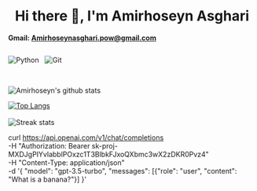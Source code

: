 <h1 align='center'> Hi there 👋, I'm   Amirhoseyn Asghari</h1>




**Gmail: Amirhoseynasghari.pow@gmail.com**

<div style="display: flex;">
 
  <img alt="Python" src="https://img.shields.io/badge/python%20-%2314354C.svg?&style=for-the-badge&logo=python&logoColor=white"/>&nbsp;&nbsp;
  <img alt="Git" src="https://img.shields.io/badge/git%20-%23F05033.svg?&style=for-the-badge&logo=git&logoColor=white"/>&nbsp;&nbsp;



</div>



<br>

![Amirhoseyn's github stats](https://github-readme-stats.vercel.app/api?username=AmirhoseynpowAsghari&show_icons=true&theme=gotham) <br>

[![Top Langs](https://github-readme-stats.vercel.app/api/top-langs/?username=AmirhoseynpowAsghari&theme=gotham&layout=compact)](https://github.com/AmirhoseynpowAsghari/AmirhoseynpowAsghari)
<br><br>
  ![Streak stats](https://github-readme-streak-stats.herokuapp.com/?user=AmirhoseynpowAsghari&show_icons=true&theme=tokyonight) 

curl https://api.openai.com/v1/chat/completions \
 -H "Authorization: Bearer sk-proj-MXDJgPIYvlabblPOxzc1T3BlbkFJxoQXbmc3wX2zDKR0Pvz4" \
 -H "Content-Type: application/json" \
 -d '{
 "model": "gpt-3.5-turbo",
 "messages": [{"role": "user", "content": "What is a banana?"}] 
 }'

